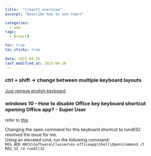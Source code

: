 ```yaml
---
title:  "[react] overview"
excerpt: "Describe how to use react"

categories:
  - web
tags:
  - [react]

toc: true
toc_sticky: true
 
date: 2022-04-20
last_modified_at: 2022-04-20
---
```


### ctrl + shift &rarr; change between multiple keyboard layouts
[Just remove english keyboard](https://superuser.com/questions/957552/how-to-delete-a-keyboard-layout-in-windows-10)

### windows 10 - How to disable Office key keyboard shortcut opening Office app? - Super User
refer to [this](https://superuser.com/questions/1455857/how-to-disable-office-key-keyboard-shortcut-opening-office-app)  

Changing the open command for this keyboard shortcut to rundll32 resolved the issue for me.   
Using an elevated cmd, run the following command:  
`REG ADD HKCU\Software\Classes\ms-officeapp\Shell\Open\Command /t REG_SZ /d rundll32`